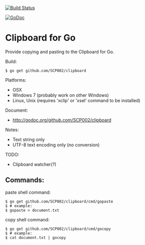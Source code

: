 [![Build Status](https://travis-ci.org/SCP002/clipboard.svg?branch=master)](https://travis-ci.org/SCP002/clipboard)

[![GoDoc](https://godoc.org/github.com/SCP002/clipboard?status.svg)](http://godoc.org/github.com/SCP002/clipboard)

# Clipboard for Go

Provide copying and pasting to the Clipboard for Go.

Build:

    $ go get github.com/SCP002/clipboard

Platforms:

* OSX
* Windows 7 (probably work on other Windows)
* Linux, Unix (requires 'xclip' or 'xsel' command to be installed)


Document: 

* http://godoc.org/github.com/SCP002/clipboard

Notes:

* Text string only
* UTF-8 text encoding only (no conversion)

TODO:

* Clipboard watcher(?)

## Commands:

paste shell command:

    $ go get github.com/SCP002/clipboard/cmd/gopaste
    $ # example:
    $ gopaste > document.txt

copy shell command:

    $ go get github.com/SCP002/clipboard/cmd/gocopy
    $ # example:
    $ cat document.txt | gocopy



